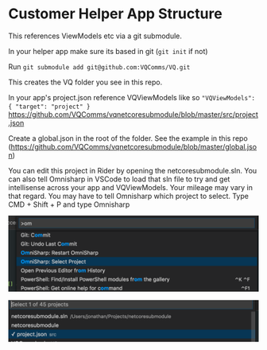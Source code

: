 # Customer Helper App Structure

This references ViewModels etc via a git submodule.

In your helper app make sure its based in git (`git init` if not)

Run `git submodule add git@github.com:VQComms/VQ.git`

This creates the VQ folder you see in this repo.

In your app's project.json reference VQViewModels like so `"VQViewModels": { "target": "project" }` https://github.com/VQComms/vqnetcoresubmodule/blob/master/src/project.json

Create a global.json in the root of the folder. See the example in this repo (https://github.com/VQComms/vqnetcoresubmodule/blob/master/global.json)

You can edit this project in Rider by opening the netcoresubmodule.sln.  You can also tell Omnisharp in VSCode to load that sln file to try and get intellisense across your app and VQViewModels.  Your mileage
may vary in that regard.  You may have to tell Omnisharp which project to select. Type CMD + Shift + P and type Omnisharp

![](./selectproject.png)



![](./chooseproject.png)